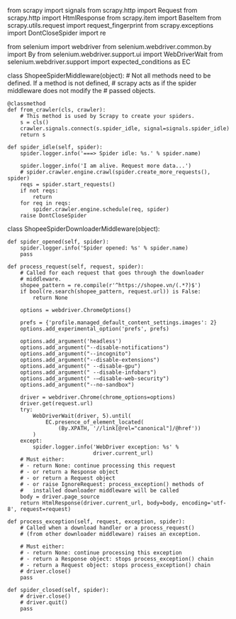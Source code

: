 from scrapy import signals
from scrapy.http import Request
from scrapy.http import HtmlResponse
from scrapy.item import BaseItem
from scrapy.utils.request import request_fingerprint
from scrapy.exceptions import DontCloseSpider
import re


from selenium import webdriver
from selenium.webdriver.common.by import By
from selenium.webdriver.support.ui import WebDriverWait
from selenium.webdriver.support import expected_conditions as EC


class ShopeeSpiderMiddleware(object):
    # Not all methods need to be defined. If a method is not defined,
    # scrapy acts as if the spider middleware does not modify the
    # passed objects.

    @classmethod
    def from_crawler(cls, crawler):
        # This method is used by Scrapy to create your spiders.
        s = cls()
        crawler.signals.connect(s.spider_idle, signal=signals.spider_idle)
        return s

    def spider_idle(self, spider):
        spider.logger.info('===> Spider idle: %s.' % spider.name)

        spider.logger.info('I am alive. Request more data...')
        # spider.crawler.engine.crawl(spider.create_more_requests(), spider)
        reqs = spider.start_requests()
        if not reqs:
            return
        for req in reqs:
            spider.crawler.engine.schedule(req, spider)
        raise DontCloseSpider


class ShopeeSpiderDownloaderMiddleware(object):

    def spider_opened(self, spider):
        spider.logger.info('Spider opened: %s' % spider.name)
        pass

    def process_request(self, request, spider):
        # Called for each request that goes through the downloader
        # middleware.
        shopee_pattern = re.compile(r'^https://shopee.vn/(.*?)$')
        if bool(re.search(shopee_pattern, request.url)) is False:
            return None

        options = webdriver.ChromeOptions()

        prefs = {'profile.managed_default_content_settings.images': 2}
        options.add_experimental_option('prefs', prefs)

        options.add_argument('headless')
        options.add_argument("--disable-notifications")
        options.add_argument("--incognito")
        options.add_argument("--disable-extensions")
        options.add_argument(" --disable-gpu")
        options.add_argument(" --disable-infobars")
        options.add_argument(" -–disable-web-security")
        options.add_argument("--no-sandbox")

        driver = webdriver.Chrome(chrome_options=options)
        driver.get(request.url)
        try:
            WebDriverWait(driver, 5).until(
                EC.presence_of_element_located(
                    (By.XPATH, '//link[@rel="canonical"]/@href'))
            )
        except:
            spider.logger.info('WebDriver exception: %s' %
                               driver.current_url)
        # Must either:
        # - return None: continue processing this request
        # - or return a Response object
        # - or return a Request object
        # - or raise IgnoreRequest: process_exception() methods of
        #   installed downloader middleware will be called
        body = driver.page_source
        return HtmlResponse(driver.current_url, body=body, encoding='utf-8', request=request)

    def process_exception(self, request, exception, spider):
        # Called when a download handler or a process_request()
        # (from other downloader middleware) raises an exception.

        # Must either:
        # - return None: continue processing this exception
        # - return a Response object: stops process_exception() chain
        # - return a Request object: stops process_exception() chain
        # driver.close()
        pass

    def spider_closed(self, spider):
        # driver.close()
        # driver.quit()
        pass
